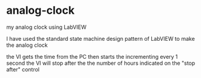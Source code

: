 # analog-clock
my analog clock using LabVIEW


I have used the standard state machine design pattern of LabVIEW to make the analog clock

the VI gets the time from the PC then starts the incrementing every 1 second
the VI will stop after the the number of hours indicated on the "stop after" control
